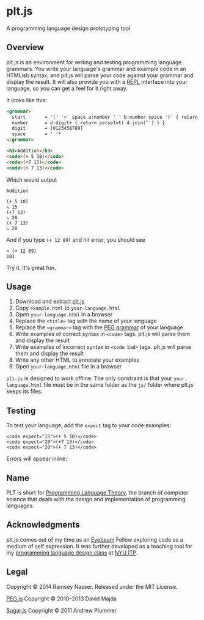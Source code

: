plt.js
======
A programming language design prototyping tool

Overview
--------
plt.js is an environment for writing and testing programming language grammars. You write your language's grammar and example code in an HTMLish syntax, and plt.js will parse your code against your grammar and display the result. It will also provide you with a [REPL](http://en.wikipedia.org/wiki/REPL) interface into your language, so you can get a feel for it right away.

It looks like this:

```html
<grammar>
  start       = '(' '+' space a:number ' ' b:number space ')' { return a + b }
  number      = d:digit+ { return parseInt( d.join('') ) }
  digit       = [0123456789]
  space       = ' '*
</grammar>

<h3>Addition</h3>
<code>(+ 5 10)</code>
<code>(+7 13)</code>
<code>(+ 7 13)</code>
```

Which would output

```
Addition

(+ 5 10)
↳ 15
(+7 13)
↳ 20
(+ 7 13)
↳ 20
```

And if you type `(+ 12 89)` and hit enter, you should see

```
> (+ 12 89)
101
```

Try it. It's great fun.

Usage
-----
1. Download and extract [plt.js](https://github.com/nasser/pltjs/archive/master.zip)
2. Copy `example.html` to `your-language.html`
3. Open `your-language.html` in a browser
4. Replace the `<title>` tag with the name of your language
5. Replace the `<grammar>` tag with the [PEG grammar](http://pegjs.majda.cz/documentation#grammar-syntax-and-semantics) of your language
6. Write examples of correct syntax in `<code>` tags. plt.js will parse them and display the result
7. Write examples of incorrect syntax in `<code bad>` tags. plt.js will parse them and display the result
8. Write any other HTML to annotate your examples
9. Open `your-language.html` file in a browser

`plt.js` is designed to work offline. The only constraint is that your `your-language.html` file must be in the same folder as the `js/` folder where plt.js keeps its files.

Testing
-------
To test your language, add the `expect` tag to your code examples:

```
<code expect="15">(+ 5 10)</code>
<code expect="20">(+7 13)</code>
<code expect="20">(+ 7 13)</code>
```

Errors will appear inline:



Name
----
PLT is short for [Programming Language Theory](http://en.wikipedia.org/wiki/Programming_language_theory), the branch of computer science that deals with the design and implementation of programming languages.

Acknowledgments
---------------
plt.js comes out of my time as an [Eyebeam](http://eyebeam.org) Fellow exploring code as a medium of self expression. It was further developed as a teaching tool for my [programming language design class](http://itplanguages.tumblr.com/) at [NYU ITP](http://itp.nyu.edu/itp/).

Legal
-----
Copyright © 2014 Ramsey Nasser. Released under the MIT License.

[PEG.js](http://pegjs.majda.cz/) Copyright © 2010–2013 David Majda

[Sugar.js](http://sugarjs.com/) Copyright © 2011 Andrew Plummer
